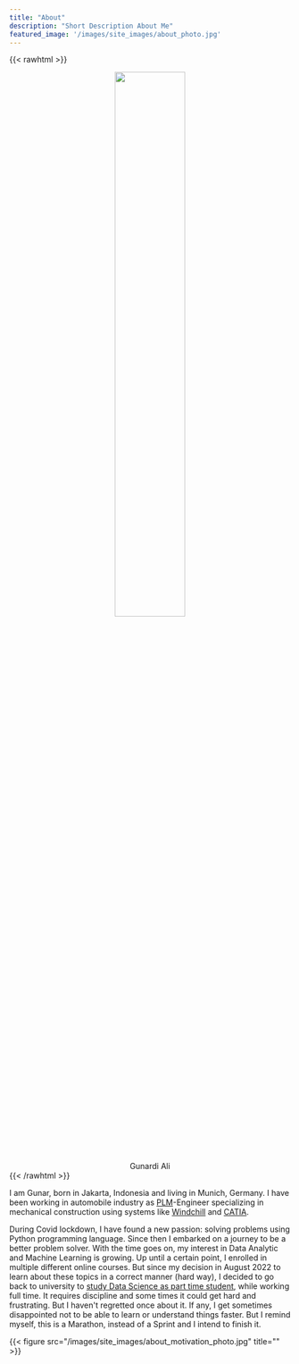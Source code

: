 ```yaml
---
title: "About"
description: "Short Description About Me"
featured_image: '/images/site_images/about_photo.jpg'
---
```


{{< rawhtml >}} 
    <div style="align: left; text-align:center;">
        <img src="/images/site_images/my_photo.jpg" height="50%" width="50%" />
        <div class="caption">Gunardi Ali</div>
    </div>
{{< /rawhtml >}}

I am Gunar, born in Jakarta, Indonesia and living in Munich, Germany. I have been working in automobile industry as [PLM](https://en.wikipedia.org/wiki/Product_lifecycle)-Engineer specializing in mechanical construction using systems like [Windchill](https://www.ptc.com/en/products/windchill) and [CATIA](https://www.3ds.com/products-services/catia/). 

During Covid lockdown, I have found a new passion: solving problems using Python programming language. Since then I embarked on a journey to be a better problem solver. With the time goes on, my interest in Data Analytic and Machine Learning is growing. Up until a certain point, I enrolled in multiple different online courses. But since my decision in August 2022 to learn about these topics in a correct manner (hard way), I decided to go back to university to [study Data Science as part time student](https://www.hs-harz.de/data-science-berufsbegleitend), while working full time. It requires discipline and some times it could get hard and frustrating. But I haven't regretted once about it. If any, I get sometimes disappointed not to be able to learn or understand things faster. But I remind myself, this is a Marathon, instead of a Sprint and I intend to finish it. 

{{< figure src="/images/site_images/about_motivation_photo.jpg" title="" >}}